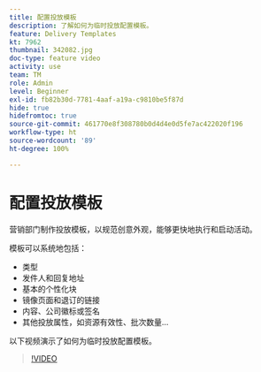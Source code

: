 ```yaml
---
title: 配置投放模板
description: 了解如何为临时投放配置模板。
feature: Delivery Templates
kt: 7962
thumbnail: 342082.jpg
doc-type: feature video
activity: use
team: TM
role: Admin
level: Beginner
exl-id: fb82b30d-7781-4aaf-a19a-c9810be5f87d
hide: true
hidefromtoc: true
source-git-commit: 461770e8f308780b0d4d4e0d5fe7ac422020f196
workflow-type: ht
source-wordcount: '89'
ht-degree: 100%

---
```


# 配置投放模板

营销部门制作投放模板，以规范创意外观，能够更快地执行和启动活动。

模板可以系统地包括：

* 类型
* 发件人和回复地址
* 基本的个性化块
* 镜像页面和退订的链接
* 内容、公司徽标或签名
* 其他投放属性，如资源有效性、批次数量…

以下视频演示了如何为临时投放配置模板。

>[!VIDEO](https://video.tv.adobe.com/v/342082?quality=12)
